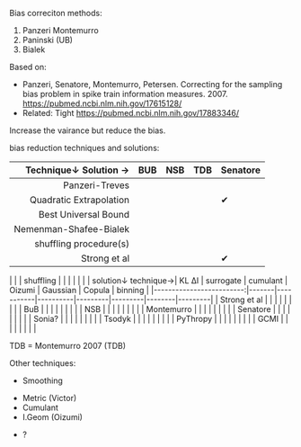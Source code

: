Bias correciton methods:
1. Panzeri Montemurro
2. Paninski (UB)
3. Bialek

Based on:
* Panzeri, Senatore, Montemurro, Petersen. Correcting for the sampling bias problem in spike train information measures. 2007. https://pubmed.ncbi.nlm.nih.gov/17615128/
* Related: Tight https://pubmed.ncbi.nlm.nih.gov/17883346/


Increase the vairance but reduce the bias.

bias reduction techniques and solutions:

| Technique↓     Solution →|  BUB      | NSB  | TDB | Senatore |
|-------------------------:|-----------|------|-----|----------|
| Panzeri-Treves           |           |      |     |          |
| Quadratic Extrapolation  |           |      |     |   ✔︎      |
| Best Universal Bound     |           |      |     |          |
| Nemenman-Shafee-Bialek   |           |      |     |          |
| shuffling procedure(s)   |           |      |     |          |
| Strong et al             |           |      |     |   ✔︎      |



|                          |       | shuffling |          |         |          |         |        |
| solution↓      technique→| KL ΔI | surrogate | cumulant | Oizumi  | Gaussian | Copula  | binning |
|-------------------------:|-------|-----------|----------|---------|---------|--------|---------|
| Strong et al             |       |           |          |         |         |        |         |
| BuB                      |       |           |          |         |         |        |         |
| NSB                      |       |           |          |         |         |        |         |
| Montemurro       |       |           |          |         |         |        |         |
| Senatore                 |       |           |          |         |         |        |         |
| Sonia?                   |       |           |          |         |         |        |         |
| Tsodyk                   |       |           |          |         |         |        |         |
| PyThropy                 |       |           |          |         |         |        |         |
| GCMI                     |       |           |          |         |         |        |         |

TDB = Montemurro 2007 (TDB)

Other techniques:
* Smoothing
<!-- * Dithering: a kind of smoothing similar to shuffling -->
* Metric (Victor)
* Cumulant
* I.Geom (Oizumi)
<!-- * Receptive fieeld (apperture) with hierarchy -->
* ?
